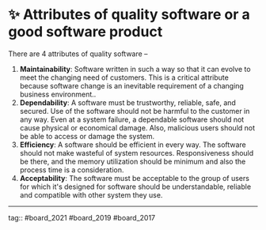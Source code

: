 # ✨ Attributes of quality software or a good software product
There are 4 attributes of quality software –

1.  **Maintainability**: Software written in such a way so that it can evolve to meet the changing need of customers. This is a critical attribute because software change is an inevitable requirement of a changing business environment..
2. **Dependability**: A software must be trustworthy, reliable, safe, and secured. Use of the software should not be harmful to the customer in any way. Even at a system failure, a dependable software should not cause physical or economical damage. Also, malicious users should not be able to access or damage the system.
3. **Efficiency**: A software should be efficient in every way. The software should not make wasteful of system resources. Responsiveness should be there, and  the memory utilization should be minimum and also the process time is a consideration.
4. **Acceptability**: The software must be acceptable to the group of users for which it's designed for software should be understandable, reliable and compatible with other system they use.

---

tag:: #board_2021 #board_2019  #board_2017 